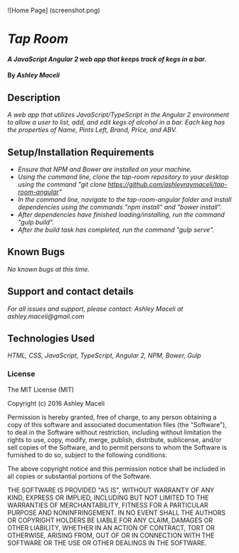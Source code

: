 ![Home Page] (screenshot.png)

# _Tap Room_

#### _A JavaScript Angular 2 web app that keeps track of kegs in a bar._

#### By _**Ashley Maceli**_

## Description

_A web app that utilizes JavaScript/TypeScript in the Angular 2 environment to allow a user to list, add, and edit kegs of alcohol in a bar. Each keg has the properties of Name, Pints Left, Brand, Price, and ABV._

## Setup/Installation Requirements

* _Ensure that NPM and Bower are installed on your machine._
* _Using the command line, clone the tap-room repository to your desktop using the command "git clone https://github.com/ashleyraymaceli/tap-room-angular"_
* _In the command line, navigate to the tap-room-angular folder and install dependencies using the commands "npm install" and "bower install"._
* _After dependencies have finished loading/installing, run the command "gulp build"._
* _After the build task has completed, run the command "gulp serve"._

## Known Bugs

_No known bugs at this time._

## Support and contact details

_For all issues and support, please contact:_
_Ashley Maceli at ashley.maceli@gmail.com_

## Technologies Used

_HTML, CSS, JavaScript, TypeScript, Angular 2, NPM, Bower, Gulp_

### License

The MIT License (MIT)

Copyright (c) 2016 Ashley Maceli

Permission is hereby granted, free of charge, to any person obtaining a copy
of this software and associated documentation files (the "Software"), to deal
in the Software without restriction, including without limitation the rights
to use, copy, modify, merge, publish, distribute, sublicense, and/or sell
copies of the Software, and to permit persons to whom the Software is
furnished to do so, subject to the following conditions:

The above copyright notice and this permission notice shall be included in all
copies or substantial portions of the Software.

THE SOFTWARE IS PROVIDED "AS IS", WITHOUT WARRANTY OF ANY KIND, EXPRESS OR
IMPLIED, INCLUDING BUT NOT LIMITED TO THE WARRANTIES OF MERCHANTABILITY,
FITNESS FOR A PARTICULAR PURPOSE AND NONINFRINGEMENT. IN NO EVENT SHALL THE
AUTHORS OR COPYRIGHT HOLDERS BE LIABLE FOR ANY CLAIM, DAMAGES OR OTHER
LIABILITY, WHETHER IN AN ACTION OF CONTRACT, TORT OR OTHERWISE, ARISING FROM,
OUT OF OR IN CONNECTION WITH THE SOFTWARE OR THE USE OR OTHER DEALINGS IN THE
SOFTWARE.
